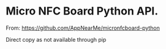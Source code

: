 # Micro NFC Board Python API.

From: https://github.com/AppNearMe/micronfcboard-python

Direct copy as not available through pip